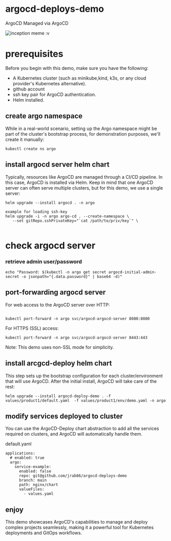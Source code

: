 # argocd-deploys-demo

ArgoCD Managed via ArgoCD


![inception meme :v](https://imgflip.com/i/80tp51)


# prerequisites

Before you begin with this demo, make sure you have the following:

* A Kubernetes cluster (such as minikube,kind, k3s, or any cloud provider's Kubernetes alternative).
* github account
* ssh key pair for ArgoCD authentication.
* Helm installed.



## create argo namespace
While in a real-world scenario, setting up the Argo namespace might be part of the cluster's bootstrap process, for demonstration purposes, we'll create it manually:

```
kubectl create ns argo
```

## install argocd server helm chart

Typically, resources like ArgoCD are managed through a CI/CD pipeline. In this case, ArgoCD is installed via Helm. Keep in mind that one ArgoCD server can often serve multiple clusters, but for this demo, we use a single server:

```
helm upgrade --install argocd . -n argo

example for loading ssh-key
helm upgrade -i -n argo argo-cd . --create-namespace \
   --set gitRepo.sshPrivateKey="`cat /path/to/priv/key`" \
   
```


# check argocd server  


### retrieve admin user/password

```
echo "Password: $(kubectl -n argo get secret argocd-initial-admin-secret -o jsonpath="{.data.password}" | base64 -d)"
```
## port-forwarding argocd server

For web access to the ArgoCD server over HTTP:


```

kubectl port-forward -n argo svc/argocd-argocd-server 8080:8080

```
For HTTPS (SSL) access:
```
kubectl port-forward -n argo svc/argocd-argocd-server 8443:443

```
Note: This demo uses non-SSL mode for simplicity.

## install arcgcd-deploy helm chart

This step sets up the bootstrap configuration for each cluster/environment that will use ArgoCD. After the initial install, ArgoCD will take care of the rest:

```
helm upgrade --install argocd-deploy-demo . -f values/product1/default.yaml  -f values/product1/env/demo.yaml -n argo
```

## modify services deployed to cluster

You can use the ArgoCD-Deploy chart abstraction to add all the services required on clusters, and ArgoCD will automatically handle them.

default.yaml
```
applications:
  # enabled: true
  argo:
    service-example:
      enabled: false
      repo: git@github.com/jrab66/argocd-deploys-demo
      branch: main
      path: nginx/chart
      valueFiles:
        - values.yaml

```

## enjoy

This demo showcases ArgoCD's capabilities to manage and deploy complex projects seamlessly, making it a powerful tool for Kubernetes deployments and GitOps workflows.